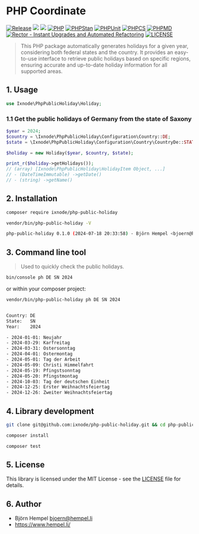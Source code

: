 # PHP Coordinate

[![Release](https://img.shields.io/github/v/release/ixnode/php-public-holiday)](https://github.com/ixnode/php-public-holiday/releases)
[![](https://img.shields.io/github/release-date/ixnode/php-public-holiday)](https://github.com/ixnode/php-public-holiday/releases)
![](https://img.shields.io/github/repo-size/ixnode/php-public-holiday.svg)
[![PHP](https://img.shields.io/badge/PHP-^8.2-777bb3.svg?logo=php&logoColor=white&labelColor=555555&style=flat)](https://www.php.net/supported-versions.php)
[![PHPStan](https://img.shields.io/badge/PHPStan-Level%20Max-777bb3.svg?style=flat)](https://phpstan.org/user-guide/rule-levels)
[![PHPUnit](https://img.shields.io/badge/PHPUnit-Unit%20Tests-6b9bd2.svg?style=flat)](https://phpunit.de)
[![PHPCS](https://img.shields.io/badge/PHPCS-PSR12-416d4e.svg?style=flat)](https://www.php-fig.org/psr/psr-12/)
[![PHPMD](https://img.shields.io/badge/PHPMD-ALL-364a83.svg?style=flat)](https://github.com/phpmd/phpmd)
[![Rector - Instant Upgrades and Automated Refactoring](https://img.shields.io/badge/Rector-PHP%208.2-73a165.svg?style=flat)](https://github.com/rectorphp/rector)
[![LICENSE](https://img.shields.io/github/license/ixnode/php-api-version-bundle)](https://github.com/ixnode/php-api-version-bundle/blob/master/LICENSE)

> This PHP package automatically generates holidays for a given year, considering both federal states and the country.
> It provides an easy-to-use interface to retrieve public holidays based on specific regions, ensuring accurate and
> up-to-date holiday information for all supported areas.

## 1. Usage

```php
use Ixnode\PhpPublicHoliday\Holiday;
```

### 1.1 Get the public holidays of Germany from the state of Saxony

```php
$year = 2024;
$country = \Ixnode\PhpPublicHoliday\Configuration\Country::DE;
$state = \Ixnode\PhpPublicHoliday\Configuration\Country\CountryDe::STATE_SN;

$holiday = new Holiday($year, $country, $state);

print_r($holiday->getHolidays());
// (array) [Ixnode\PhpPublicHoliday\HolidayItem Object, ...]
// - (DateTimeImmutable) ->getDate()
// - (string) ->getName()
```

## 2. Installation

```bash
composer require ixnode/php-public-holiday
```

```bash
vendor/bin/php-public-holiday -V
```

```bash
php-public-holiday 0.1.0 (2024-07-18 20:33:58) - Björn Hempel <bjoern@hempel.li>
```

## 3. Command line tool

> Used to quickly check the public holidays.

```bash
bin/console ph DE SN 2024
```

or within your composer project:

```bash
vendor/bin/php-public-holiday ph DE SN 2024
```

```bash

Country: DE
State:   SN
Year:    2024

- 2024-01-01: Neujahr
- 2024-03-29: Karfreitag
- 2024-03-31: Ostersonntag
- 2024-04-01: Ostermontag
- 2024-05-01: Tag der Arbeit
- 2024-05-09: Christi Himmelfahrt
- 2024-05-19: Pfingstsonntag
- 2024-05-20: Pfingstmontag
- 2024-10-03: Tag der deutschen Einheit
- 2024-12-25: Erster Weihnachtsfeiertag
- 2024-12-26: Zweiter Weihnachtsfeiertag

```

## 4. Library development

```bash
git clone git@github.com:ixnode/php-public-holiday.git && cd php-public-holiday
```

```bash
composer install
```

```bash
composer test
```

## 5. License

This library is licensed under the MIT License - see the [LICENSE](/LICENSE.md) file for details.

## 6. Author

* Björn Hempel <bjoern@hempel.li>
* https://www.hempel.li/
